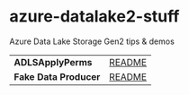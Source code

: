 # azure-datalake2-stuff
Azure Data Lake Storage Gen2  tips & demos  

|   |   |
|---|---|
| **ADLSApplyPerms** | [README](ADLSApplyPerms/README.md)|
| **Fake Data Producer** | [README](FakeDataProducer/README.md)|



